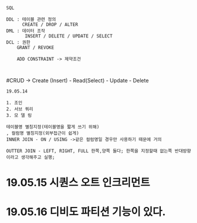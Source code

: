 ~~~
SQL

DDL : 테이블 관련 정의
      CREATE / DROP / ALTER 
DML : 데이터 조작
       INSERT / DELETE / UPDATE / SELECT
DCL : 권한
	GRANT / REVOKE 

    ADD CONSTRAINT -> 제약조건



~~~
#CRUD -> Create (Insert) - Read(Select) - Update - Delete

~~~
19.05.14

1. 조인 
2. 서브 쿼리
3. 모 델 링

테이블명 별칭지정(테이블명을 짧게 쓰기 위해)
, 컬럼명 별칭지정(외부접근이 쉽게)
INNER JOIN - ON / USING ->같은 컬럼명일 경우만 사용하기 때문에 거의

OUTTER JOIN - LEFT, RIGHT, FULL 한쪽,양쪽 둘다; 한쪽을 지정할때 없는쪽 반대방향이라고 생각해주고 실행;

~~~

# 19.05.15 시퀀스 오트 인크리먼트 
# 19.05.16 디비도 파티션 기능이 있다. 
~~~


